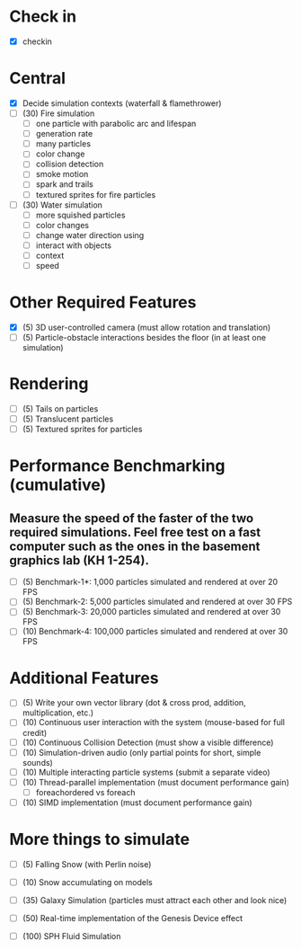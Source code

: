 # Check in
- [x] checkin

# Central
- [x] Decide simulation contexts (waterfall & flamethrower)
- [ ] (30) Fire simulation
    - [ ] one particle with parabolic arc and lifespan
    - [ ] generation rate
    - [ ] many particles
    - [ ] color change
    - [ ] collision detection
    - [ ] smoke motion
    - [ ] spark and trails
    - [ ] textured sprites for fire particles
- [ ] (30) Water simulation
    - [ ] more squished particles
    - [ ] color changes
    - [ ] change water direction using
    - [ ] interact with objects
    - [ ] context
    - [ ] speed
 
# Other Required Features 
- [x] (5) 3D user-controlled camera (must allow rotation and translation) 
- [ ] (5) Particle-obstacle interactions besides the floor (in at least one simulation) 
 
# Rendering 
- [ ] (5) Tails on particles 
- [ ] (5) Translucent particles 
- [ ] (5) Textured sprites for particles 
 
# Performance Benchmarking (cumulative) 
## Measure the speed of the faster of the two required simulations. Feel free test on a fast  computer such as the ones in the basement graphics lab (KH 1-254).  
- [ ] (5) Benchmark-1*: 1,000 particles simulated and rendered at over 20 FPS 
- [ ] (5) Benchmark-2: 5,000 particles simulated and rendered at over 30 FPS 
- [ ] (5) Benchmark-3: 20,000 particles simulated and rendered at over 30 FPS 
- [ ] (10) Benchmark-4: 100,000 particles simulated and rendered at over 30 FPS 
 
# Additional Features
- [ ] (5) Write your own vector library (dot & cross prod, addition, multiplication, etc.) 
- [ ] (10) Continuous user interaction with the system (mouse-based for full credit) 
- [ ] (10) Continuous Collision Detection (must show a visible difference) 
- [ ] (10) Simulation-driven audio (only partial points for short, simple sounds) 
- [ ] (10) Multiple interacting particle systems (submit a separate video) 
- [ ] (10) Thread-parallel implementation (must document performance gain)
    - [ ] foreachordered vs foreach
- [ ] (10) SIMD implementation (must document performance gain) 
 
# More things to simulate 
- [ ] (5) Falling Snow (with Perlin noise) 
- [ ] (10) Snow accumulating on models 
- [ ] (35) Galaxy Simulation (particles must attract each other and look nice) 
- [ ] (50) Real-time implementation of the Genesis Device effect  
- [ ] (100) SPH Fluid Simulation 
 
